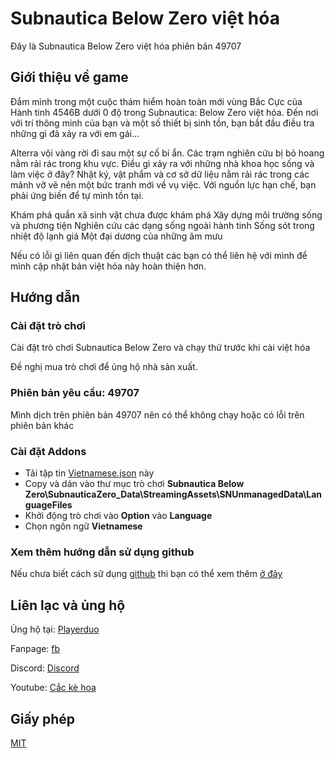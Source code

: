 # Subnautica Below Zero việt hóa
Đây là Subnautica Below Zero việt hóa phiên bản 49707
## Giới thiệu về game
Đắm mình trong một cuộc thám hiểm hoàn toàn mới vùng Bắc Cực của Hành tinh 4546B dưới 0 độ trong Subnautica: Below Zero việt hóa. Đến nơi với trí thông minh của bạn và một số thiết bị sinh tồn, bạn bắt đầu điều tra những gì đã xảy ra với em gái…

Alterra vội vàng rời đi sau một sự cố bí ẩn. Các trạm nghiên cứu bị bỏ hoang nằm rải rác trong khu vực. Điều gì xảy ra với những nhà khoa học sống và làm việc ở đây? Nhật ký, vật phẩm và cơ sở dữ liệu nằm rải rác trong các mảnh vỡ vẽ nên một bức tranh mới về vụ việc. Với nguồn lực hạn chế, bạn phải ứng biến để tự mình tồn tại.

Khám phá quần xã sinh vật chưa được khám phá
Xây dựng môi trường sống và phương tiện
Nghiên cứu các dạng sống ngoài hành tinh
Sống sót trong nhiệt độ lạnh giá
Một đại dương của những âm mưu

Nếu có lỗi gì liên quan đến dịch thuật các bạn có thể liên hệ với mình để mình cập nhật bản việt hóa này hoàn thiện hơn.
## Hướng dẫn
### Cài đặt trò chơi

Cài đặt trò chơi Subnautica Below Zero và chạy thử trước khi cài việt hóa

Đề nghị mua trò chơi để ủng hộ nhà sản xuất.

### Phiên bản yêu cầu: 49707

Mình dịch trên phiên bản 49707 nên có thể không chạy hoặc có lỗi trên phiên bản khác

### Cài đặt Addons

- Tải tập tin [Vietnamese.json](/Vietnamese.json) này
- Copy và dán vào thư mục trò chơi **Subnautica Below Zero\SubnauticaZero_Data\StreamingAssets\SNUnmanagedData\LanguageFiles**
- Khởi động trò chơi vào **Option** vào **Language**
- Chọn ngôn ngữ **Vietnamese**

### Xem thêm hướng dẫn sử dụng github

Nếu chưa biết cách sữ dụng [github](https://github.com) thì bạn có thể xem thêm [ở đây](https://github.com/cackehoa/cackehoa/blob/main/huongdan/HUONG-DAN.md)

## Liên lạc và ủng hộ
Ủng hộ tại: [Playerduo](https://playerduo.com/cackehoa)

Fanpage: [fb](https://www.facebook.com/cackehoa)

Discord: [Discord](https://discord.gg/Z5C98FG)

Youtube: [Cắc kè hoa](https://www.youtube.com/c/Cắckèhoa)
## Giấy phép
[MIT](LICENSE)
